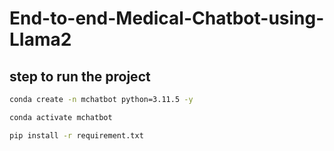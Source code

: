 # End-to-end-Medical-Chatbot-using-LIama2

## step to run the project

```bash
conda create -n mchatbot python=3.11.5 -y
```

```bash
conda activate mchatbot
```

```bash
pip install -r requirement.txt
```
